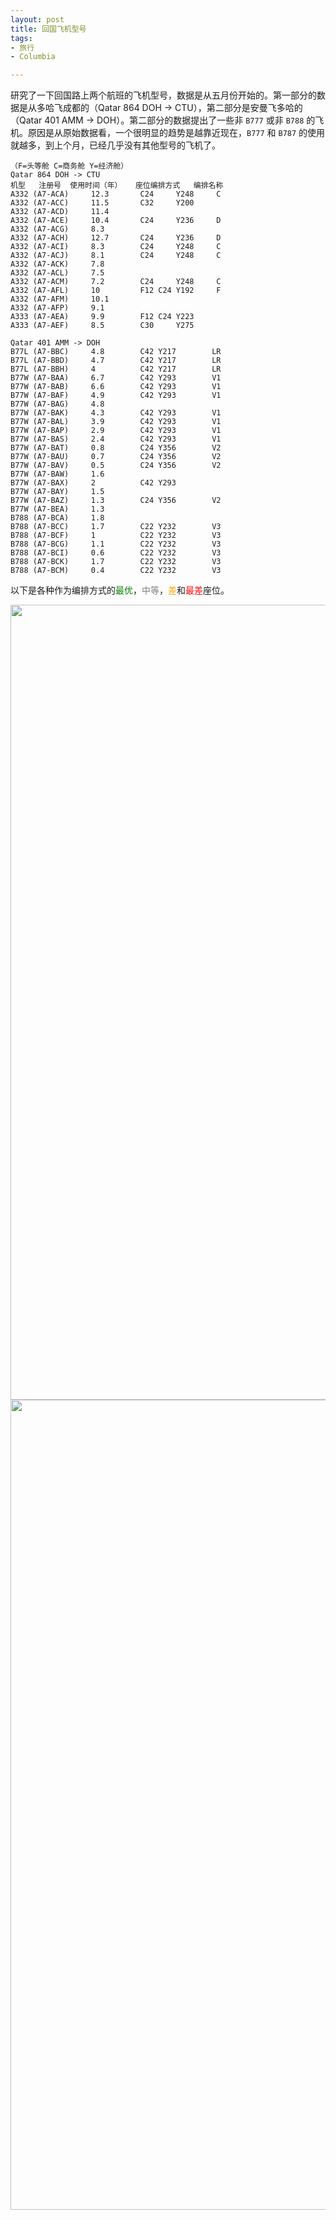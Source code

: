 ```yaml
---
layout: post
title: 回国飞机型号
tags:
- 旅行
- Columbia

---
```

研究了一下回国路上两个航班的飞机型号，数据是从五月份开始的。第一部分的数据是从多哈飞成都的（Qatar 864 DOH -> CTU），第二部分是安曼飞多哈的（Qatar 401 AMM -> DOH）。第二部分的数据提出了一些非 `B777` 或非 `B788` 的飞机。原因是从原始数据看，一个很明显的趋势是越靠近现在，`B777` 和 `B787` 的使用就越多，到上个月，已经几乎没有其他型号的飞机了。

<pre class="line-numbers"><code class="language-javascript">（F=头等舱 C=商务舱 Y=经济舱）
Qatar 864 DOH -> CTU
机型   注册号  使用时间（年）   座位编排方式   编排名称
A332 (A7-ACA)     12.3       C24     Y248     C
A332 (A7-ACC)     11.5       C32     Y200
A332 (A7-ACD)     11.4  
A332 (A7-ACE)     10.4       C24     Y236     D
A332 (A7-ACG)     8.3  
A332 (A7-ACH)     12.7       C24     Y236     D
A332 (A7-ACI)     8.3        C24     Y248     C
A332 (A7-ACJ)     8.1        C24     Y248     C
A332 (A7-ACK)     7.8  
A332 (A7-ACL)     7.5  
A332 (A7-ACM)     7.2        C24     Y248     C
A332 (A7-AFL)     10         F12 C24 Y192     F
A332 (A7-AFM)     10.1 
A332 (A7-AFP)     9.1  
A333 (A7-AEA)     9.9        F12 C24 Y223
A333 (A7-AEF)     8.5        C30     Y275  

Qatar 401 AMM -> DOH
B77L (A7-BBC)     4.8        C42 Y217        LR
B77L (A7-BBD)     4.7        C42 Y217        LR
B77L (A7-BBH)     4          C42 Y217        LR
B77W (A7-BAA)     6.7        C42 Y293        V1
B77W (A7-BAB)     6.6        C42 Y293        V1
B77W (A7-BAF)     4.9        C42 Y293        V1
B77W (A7-BAG)     4.8 
B77W (A7-BAK)     4.3        C42 Y293        V1
B77W (A7-BAL)     3.9        C42 Y293        V1
B77W (A7-BAP)     2.9        C42 Y293        V1
B77W (A7-BAS)     2.4        C42 Y293        V1
B77W (A7-BAT)     0.8        C24 Y356        V2
B77W (A7-BAU)     0.7        C24 Y356        V2
B77W (A7-BAV)     0.5        C24 Y356        V2
B77W (A7-BAW)     1.6 
B77W (A7-BAX)     2          C42 Y293
B77W (A7-BAY)     1.5 
B77W (A7-BAZ)     1.3        C24 Y356        V2
B77W (A7-BEA)     1.3 
B788 (A7-BCA)     1.8 
B788 (A7-BCC)     1.7        C22 Y232        V3
B788 (A7-BCF)     1          C22 Y232        V3
B788 (A7-BCG)     1.1        C22 Y232        V3
B788 (A7-BCI)     0.6        C22 Y232        V3
B788 (A7-BCK)     1.7        C22 Y232        V3
B788 (A7-BCM)     0.4        C22 Y232        V3</code></pre>
以下是各种作为编排方式的<font color="green">最优</font>，<font color="grey">中等</font>，<font color="orange">差</font>和<font color="red">最差</font>座位。
<!-- copy and paste. Modify height and width if desired. --> <a href="http://content.screencast.com/users/jqx1990/folders/Longstation/media/9243775d-2ef9-42ce-999f-f75f409f9f52/Airbus-CDF-schema.png"><img class="embeddedObject" src="http://content.screencast.com/users/jqx1990/folders/Longstation/media/9243775d-2ef9-42ce-999f-f75f409f9f52/Airbus-CDF-schema.png" width="1388" height="1272" border="0" /></a> 
<!-- copy and paste. Modify height and width if desired. --> <a href="http://content.screencast.com/users/jqx1990/folders/Longstation/media/d68cd94a-da12-44d3-a8c9-e0a7735ba973/Boeing-V1V2V3LR-schema.png"><img class="embeddedObject" src="http://content.screencast.com/users/jqx1990/folders/Longstation/media/d68cd94a-da12-44d3-a8c9-e0a7735ba973/Boeing-V1V2V3LR-schema.png" width="1486" height="1296" border="0" /></a> 